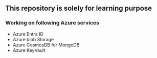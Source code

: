 ## This repository is solely for learning purpose 

### Working on following Azure services 
- Azure Entra ID
- Azure blob Storage
- Azure CosmosDB for MongoDB
- Azure KeyVault
